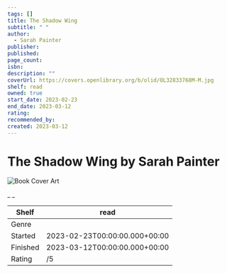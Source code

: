 ```yaml
---
tags: []
title: The Shadow Wing
subtitle: " "
author:
  - Sarah Painter
publisher: 
published: 
page_count: 
isbn: 
description: ""
coverUrl: https://covers.openlibrary.org/b/olid/OL32833768M-M.jpg
shelf: read
owned: true
start_date: 2023-02-23
end_date: 2023-03-12
rating: 
recommended_by: 
created: 2023-03-12
---
```


# The Shadow Wing by Sarah Painter

![Book Cover Art](https://covers.openlibrary.org/b/olid/OL32833768M-M.jpg)

_ _

| Shelf | read |
| --- | --- |
| Genre |  |
| Started | 2023-02-23T00:00:00.000+00:00 |
| Finished | 2023-03-12T00:00:00.000+00:00 |
| Rating | /5 |

